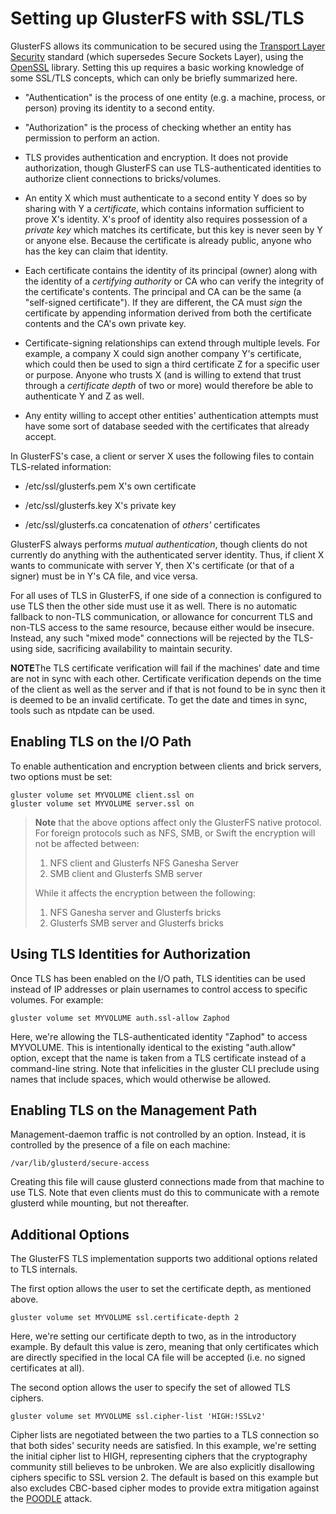 # Setting up GlusterFS with SSL/TLS

GlusterFS allows its communication to be secured using the [Transport Layer
Security][tls] standard (which supersedes Secure Sockets Layer), using the
[OpenSSL][ossl] library.  Setting this up requires a basic working knowledge of
some SSL/TLS concepts, which can only be briefly summarized here.

 * "Authentication" is the process of one entity (e.g. a machine, process, or
   person) proving its identity to a second entity.

 * "Authorization" is the process of checking whether an entity has permission
   to perform an action.

 * TLS provides authentication and encryption.  It does not provide
   authorization, though GlusterFS can use TLS-authenticated identities to
   authorize client connections to bricks/volumes.

 * An entity X which must authenticate to a second entity Y does so by sharing
   with Y a *certificate*, which contains information sufficient to prove X's
   identity.  X's proof of identity also requires possession of a *private key*
   which matches its certificate, but this key is never seen by Y or anyone
   else.  Because the certificate is already public, anyone who has the key can
   claim that identity.

 * Each certificate contains the identity of its principal (owner) along with
   the identity of a *certifying authority* or CA who can verify the integrity
   of the certificate's contents.  The principal and CA can be the same (a
   "self-signed certificate").  If they are different, the CA must *sign* the
   certificate by appending information derived from both the certificate
   contents and the CA's own private key.

  * Certificate-signing relationships can extend through multiple levels.  For
    example, a company X could sign another company Y's certificate, which could
    then be used to sign a third certificate Z for a specific user or purpose.
    Anyone who trusts X (and is willing to extend that trust through a
    *certificate depth* of two or more) would therefore be able to authenticate
    Y and Z as well.

  * Any entity willing to accept other entities' authentication attempts must
    have some sort of database seeded with the certificates that already accept.

In GlusterFS's case, a client or server X uses the following files to contain
TLS-related information:

  * /etc/ssl/glusterfs.pem	X's own certificate

  * /etc/ssl/glusterfs.key	X's private key

  * /etc/ssl/glusterfs.ca	concatenation of *others'* certificates

GlusterFS always performs *mutual authentication*, though clients do not
currently do anything with the authenticated server identity.  Thus, if client X
wants to communicate with server Y, then X's certificate (or that of a signer)
must be in Y's CA file, and vice versa.

For all uses of TLS in GlusterFS, if one side of a connection is configured to
use TLS then the other side must use it as well.  There is no automatic fallback
to non-TLS communication, or allowance for concurrent TLS and non-TLS access to
the same resource, because either would be insecure.  Instead, any such "mixed
mode" connections will be rejected by the TLS-using side, sacrificing
availability to maintain security.

**NOTE**The TLS certificate verification will fail if the machines' date and 
time are not in sync with each other. Certificate verification depends on the 
time of the client as well as the server and if that is not found to be in 
sync then it is deemed to be an invalid certificate. To get the date and times
in sync, tools such as ntpdate can be used.

## Enabling TLS on the I/O Path

To enable authentication and encryption between clients and brick servers, two
options must be set:

	gluster volume set MYVOLUME client.ssl on
	gluster volume set MYVOLUME server.ssl on

>**Note** that the above options affect only the GlusterFS native protocol.
>For foreign protocols such as NFS, SMB, or Swift the encryption will not be
>affected between:
>
>1. NFS client and Glusterfs NFS Ganesha Server
>2. SMB client and Glusterfs SMB server
>
>While it affects the encryption between the following:
>
>1. NFS Ganesha server and Glusterfs bricks
>2. Glusterfs SMB server and Glusterfs bricks


## Using TLS Identities for Authorization

Once TLS has been enabled on the I/O path, TLS identities can be used instead of
IP addresses or plain usernames to control access to specific volumes.  For
example:

	gluster volume set MYVOLUME auth.ssl-allow Zaphod

Here, we're allowing the TLS-authenticated identity "Zaphod" to access MYVOLUME.
This is intentionally identical to the existing "auth.allow" option, except that
the name is taken from a TLS certificate instead of a command-line string.  Note
that infelicities in the gluster CLI preclude using names that include spaces,
which would otherwise be allowed.

## Enabling TLS on the Management Path

Management-daemon traffic is not controlled by an option.  Instead, it is
controlled by the presence of a file on each machine:

	/var/lib/glusterd/secure-access

Creating this file will cause glusterd connections made from that machine to use
TLS.  Note that even clients must do this to communicate with a remote glusterd
while mounting, but not thereafter.

## Additional Options

The GlusterFS TLS implementation supports two additional options related to TLS
internals.

The first option allows the user to set the certificate depth, as mentioned
above.

	gluster volume set MYVOLUME ssl.certificate-depth 2

Here, we're setting our certificate depth to two, as in the introductory
example.  By default this value is zero, meaning that only certificates which
are directly specified in the local CA file will be accepted (i.e. no signed
certificates at all).

The second option allows the user to specify the set of allowed TLS ciphers.

	gluster volume set MYVOLUME ssl.cipher-list 'HIGH:!SSLv2'

Cipher lists are negotiated between the two parties to a TLS connection so
that both sides' security needs are satisfied.  In this example, we're setting
the initial cipher list to HIGH, representing ciphers that the cryptography
community still believes to be unbroken.  We are also explicitly disallowing
ciphers specific to SSL version 2.  The default is based on this example but
also excludes CBC-based cipher modes to provide extra mitigation against the
[POODLE][poo] attack.

[tls]: http://tools.ietf.org/html/rfc5246
[ossl]: https://www.openssl.org/
[poo]: http://web.nvd.nist.gov/view/vuln/detail?vulnId=CVE-2014-3566
